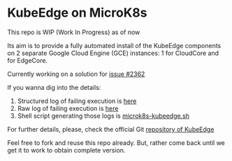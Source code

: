 # KubeEdge on MicroK8s

This repo is WIP (Work In Progress) as of now

Its aim is to provide a fully automated install of the KubeEdge components on 2 separate Google Cloud Engine (GCE) instances: 1 for CloudCore 
and for EdgeCore.

Currently working on a solution for [issue #2362](https://github.com/kubeedge/kubeedge/issues/2362)

If you wanna dig into the details:

1. Structured log of failing execution is [here](https://github.com/didier-durand/microk8s-kubeedge/runs/1442253504)
2. Raw log of failing execution is [here](https://pipelines.actions.githubusercontent.com/XyrBlDsDH2tsKV68Y7WzMHHgNi2B991enTUDwAA1mTH8Oqh49s/_apis/pipelines/1/runs/30/signedlogcontent/3?urlExpires=2020-11-23T13%3A37%3A07.0843269Z&urlSigningMethod=HMACV1&urlSignature=qBTOqjJg6TbfsJwK89jdIn%2FAE%2FFbPjehfcrzL2h%2B1ck%3D)
3. Shell script generating those logs is [microk8s-kubeedge.sh](https://github.com/didier-durand/microk8s-kubeedge/blob/main/sh/microk8s-kubeedge.sh)

For further details, please, check the official Git [repository of KubeEdge](https://github.com/kubeedge/kubeedge)

Feel free to fork and reuse this repo already. But, rather come back until we get it to work to obtain complete version.
